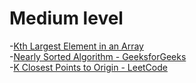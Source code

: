 # Medium level
-[Kth Largest Element in an Array](https://leetcode.com/problems/kth-largest-element-in-an-array/)
<br>
-[Nearly Sorted Algorithm - GeeksforGeeks](https://www.geeksforgeeks.org/nearly-sorted-algorithm/)
<br>
-[K Closest Points to Origin - LeetCode](https://leetcode.com/problems/k-closest-points-to-origin/)


